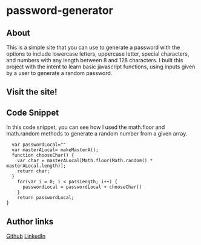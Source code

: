 # password-generator

## About
This is a simple site that you can use to generate a password with the options to include lowercase letters, uppercase letter, special characters, and numbers with any length between 8 and 128 characters.
I built this project with the intent to learn basic javascript functions, using inputs given by a user to generate a random password.

## Visit the site!

## Code Snippet

In this code snippet, you can see how I used the math.floor and math.random methods to generate a random number from a given array.

```` function generatePassword() {
  var passwordLocal=""
  var masterALocal= makeMasterA();
  function chooseChar() {
    var char = masterALocal[Math.floor(Math.random() * masterALocal.length)];
    return char;
  }
    for(var i = 0; i < passLength; i++) {
      passwordLocal = passwordLocal + chooseChar()
    }
    return passwordLocal;
}
````
## Author links
[Github](https://github.com/mattjgatsby)
[LinkedIn](https://www.linkedin.com/in/matthew-gatsby-1a1521250/)